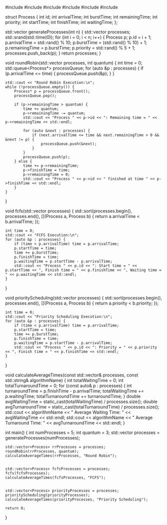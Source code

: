 #include <iostream>
#include <vector>
#include <algorithm>
#include <queue>
#include <random>
#include <ctime>

struct Process {
    int id;
    int arrivalTime;
    int burstTime;
    int remainingTime;
    int priority;
    int startTime;
    int finishTime;
    int waitingTime;
};

std::vector<Process> generateProcesses(int n) {
    std::vector<Process> processes;
    std::srand(std::time(0));
    for (int i = 0; i < n; i++) {
        Process p;
        p.id = i + 1;
        p.arrivalTime = std::rand() % 10;
        p.burstTime = (std::rand() % 10) + 1;
        p.remainingTime = p.burstTime;
        p.priority = std::rand() % 5 + 1;  
        processes.push_back(p);
    }
    return processes;
}

void roundRobin(std::vector<Process> processes, int quantum) {
    int time = 0;
    std::queue<Process*> processQueue;
    for (auto &p : processes) {
        if (p.arrivalTime <= time) {
            processQueue.push(&p);
        }
    }

    std::cout << "Round Robin Execution:\n";
    while (!processQueue.empty()) {
        Process* p = processQueue.front();
        processQueue.pop();

        if (p->remainingTime > quantum) {
            time += quantum;
            p->remainingTime -= quantum;
            std::cout << "Process " << p->id << ": Remaining time = " << p->remainingTime << std::endl;

            for (auto &next : processes) {
                if (next.arrivalTime <= time && next.remainingTime > 0 && &next != p) {
                    processQueue.push(&next);
                }
            }
            processQueue.push(p); 
        } else {
            time += p->remainingTime;
            p->finishTime = time;
            p->remainingTime = 0;
            std::cout << "Process " << p->id << " finished at time " << p->finishTime << std::endl;
        }
    }
}

void fcfs(std::vector<Process> processes) {
    std::sort(processes.begin(), processes.end(), [](Process a, Process b) {
        return a.arrivalTime < b.arrivalTime;
    });

    int time = 0;
    std::cout << "FCFS Execution:\n";
    for (auto &p : processes) {
        if (time < p.arrivalTime) time = p.arrivalTime;
        p.startTime = time;
        time += p.burstTime;
        p.finishTime = time;
        p.waitingTime = p.startTime - p.arrivalTime;
        std::cout << "Process " << p.id << ": Start time = " << p.startTime << ", Finish time = " << p.finishTime << ", Waiting time = " << p.waitingTime << std::endl;
    }
}

void priorityScheduling(std::vector<Process> processes) {
    std::sort(processes.begin(), processes.end(), [](Process a, Process b) {
        return a.priority < b.priority;
    });

    int time = 0;
    std::cout << "Priority Scheduling Execution:\n";
    for (auto &p : processes) {
        if (time < p.arrivalTime) time = p.arrivalTime;
        p.startTime = time;
        time += p.burstTime;
        p.finishTime = time;
        p.waitingTime = p.startTime - p.arrivalTime;
        std::cout << "Process " << p.id << ": Priority = " << p.priority << ", Finish time = " << p.finishTime << std::endl;
    }
}

void calculateAverageTimes(const std::vector<Process>& processes, const std::string& algorithmName) {
    int totalWaitingTime = 0;
    int totalTurnaroundTime = 0;
    for (const auto& p : processes) {
        int turnaroundTime = p.finishTime - p.arrivalTime;
        totalWaitingTime += p.waitingTime;
        totalTurnaroundTime += turnaroundTime;
    }
    double avgWaitingTime = static_cast<double>(totalWaitingTime) / processes.size();
    double avgTurnaroundTime = static_cast<double>(totalTurnaroundTime) / processes.size();
    std::cout << algorithmName << " Average Waiting Time: " << avgWaitingTime << std::endl;
    std::cout << algorithmName << " Average Turnaround Time: " << avgTurnaroundTime << std::endl;
}

int main() {
    int numProcesses = 5;
    int quantum = 3;
    std::vector<Process> processes = generateProcesses(numProcesses);

    
    std::vector<Process> rrProcesses = processes;
    roundRobin(rrProcesses, quantum);
    calculateAverageTimes(rrProcesses, "Round Robin");

    
    std::vector<Process> fcfsProcesses = processes;
    fcfs(fcfsProcesses);
    calculateAverageTimes(fcfsProcesses, "FCFS");

   
    std::vector<Process> priorityProcesses = processes;
    priorityScheduling(priorityProcesses);
    calculateAverageTimes(priorityProcesses, "Priority Scheduling");

    return 0;
}
